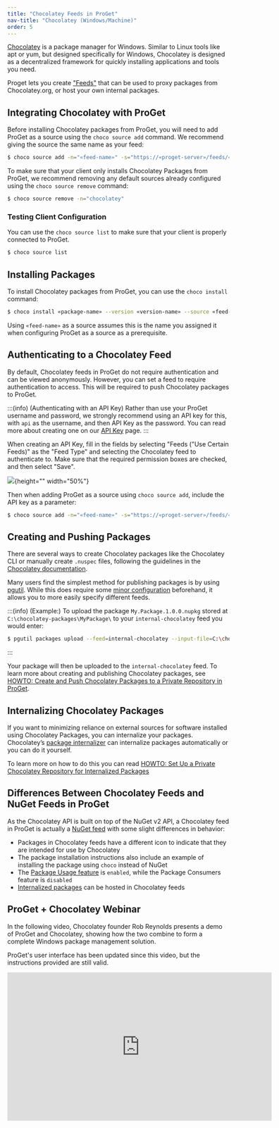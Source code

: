 ```yaml
---
title: "Chocolatey Feeds in ProGet"
nav-title: "Chocolatey (Windows/Machine)"
order: 5
---
```


[Chocolatey](https://chocolatey.org/) is a package manager for Windows. Similar to Linux tools like apt or yum, but designed specifically for Windows, Chocolatey is designed as a decentralized framework for quickly installing applications and tools you need.

Proget lets you create ["Feeds"](/docs/proget/feeds/feed-overview) that can be used to proxy packages from Chocolatey.org, or host your own internal packages. 

## Integrating Chocolatey with ProGet

Before installing Chocolatey packages from ProGet, you will need to add ProGet as a source using the `choco source add` command. We recommend giving the source the same name as your feed:

```bash
$ choco source add -n="«feed-name»" -s="https://«proget-server»/feeds/«feed-name»" --priority=1 
```

To make sure that your client only installs Chocolatey Packages from ProGet, we recommend removing any default sources already configured using the `choco source remove` command:

```bash
$ choco source remove -n="chocolatey"
```

### Testing Client Configuration

You can use the `choco source list` to make sure that your client is properly connected to ProGet.

```bash
$ choco source list
```

## Installing Packages

To install Chocolatey packages from ProGet, you can use the `choco install` command:

```bash
$ choco install «package-name» --version «version-name» --source «feed-name»
```

Using `«feed-name»` as a source assumes this is the name you assigned it when configuring ProGet as a source as a prerequisite. 

## Authenticating to a Chocolatey Feed

By default, Chocolatey feeds in ProGet do not require authentication and can be viewed anonymously. However, you can set a feed to require authentication to access. This will be required to push Chocolatey packages to ProGet.  

:::(info) (Authenticating with an API Key)
Rather than use your ProGet username and password, we strongly recommend using an API key for this, with `api` as the username, and then API Key as the password. You can read more about creating one on our [API Key](/docs/proget/reference-api/proget-apikeys) page. 
:::

When creating an API Key, fill in the fields by selecting "Feeds ("Use Certain Feeds)" as the "Feed Type" and selecting the Chocolatey feed to authenticate to. Make sure that the required permission boxes are checked, and then select "Save".

![](/resources/docs/proget-chocolatey-apikey.png){height="" width="50%"}

Then when adding ProGet as a source using `choco source add`, include the API key as a parameter:

```bash
$ choco source add -n="«feed-name»" -s="https://«proget-server»/feeds/«feed-name»" --user=api --password=«api-key»
```

## Creating and Pushing Packages

There are several ways to create Chocolatey packages like the Chocolatey CLI or manually create `.nuspec` files, following the guidelines in the [Chocolatey documentation](https://docs.chocolatey.org/en-us/create/).

Many users find the simplest method for publishing packages is by using [pgutil](/docs/proget/reference-api/proget-pgutil). While this does require some [minor configuration](/docs/proget/reference-api/proget-pgutil#sources) beforehand, it allows you to more easily specify different feeds.

:::(info) (Example:)
To upload the package `My.Package.1.0.0.nupkg` stored at `C:\chocolatey-packages\MyPackage\` to your `internal-chocolatey` feed you would enter:

```bash
$ pgutil packages upload --feed=internal-chocolatey --input-file=C:\chocolatey-packages\MyPackage\MyPackage.1.0.0.nupkg
```
:::

Your package will then be uploaded to the `internal-chocolatey` feed. To learn more about creating and publishing Chocolatey packages, see [HOWTO: Create and Push Chocolatey Packages to a Private Repository in ProGet](/docs/proget/feeds/chocolatey/howto-chocolatey-publish).

## Internalizing Chocolatey Packages

If you want to minimizing reliance on external sources for software installed using Chocolatey Packages, you can internalize your packages. Chocolatey’s [package internalizer](https://docs.chocolatey.org/en-us/features/package-internalizer) can internalize packages automatically or you can do it yourself. 

To learn more on how to do this you can read [HOWTO: Set Up a Private Chocolatey Repository for Internalized Packages](/docs/proget/feeds/chocolatey/howto-chocolatey-internalized#internalize-packages)

## Differences Between Chocolatey Feeds and NuGet Feeds in ProGet

As the Chocolatey API is built on top of the NuGet v2 API, a Chocolatey feed in ProGet is actually a [NuGet feed](/docs/proget/feeds/nuget) with some slight differences in behavior:
* Packages in Chocolatey feeds have a different icon to indicate that they are intended for use by Chocolatey
* The package installation instructions also include an example of installing the package using `choco` instead of NuGet
* The [Package Usage feature](/docs/proget/feeds/chocolatey/howto-chocolatey-scan) is `enabled`, while the Package Consumers feature is `disabled`
* [Internalized packages](/docs/proget/feeds/chocolatey/howto-chocolatey-internalized) can be hosted in Chocolatey feeds 

## ProGet + Chocolatey Webinar

In the following video, Chocolatey founder Rob Reynolds presents a demo of ProGet and Chocolatey, showing how the two combine to form a complete Windows package management solution.

ProGet's user interface has been updated since this video, but the instructions provided are still valid.

<iframe width="600" height="337" src="https://www.youtube.com/embed/BcTYGf7sQ8Q" frameborder="0" allowfullscreen="true"></iframe>
